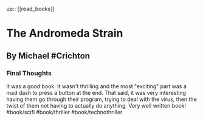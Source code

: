 up:: [[read_books]]

# The Andromeda Strain

## By Michael #Crichton

### Final Thoughts

It was a good book. It wasn't thrilling and the most "exciting" part was a mad dash to press a button at the end.
That said, it was very interesting having them go through their program, trying to deal with the virus, then the twist of them not having to actually do anything.
Very well written book!
#book/scifi #book/thriller #book/technothriller
